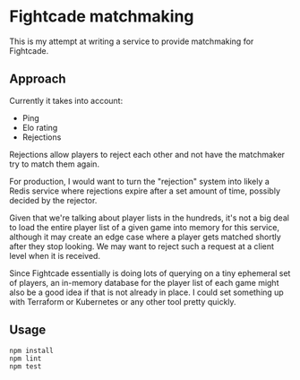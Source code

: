 # Fightcade matchmaking

This is my attempt at writing a service to provide matchmaking for Fightcade.

## Approach

Currently it takes into account:

- Ping
- Elo rating
- Rejections

Rejections allow players to reject each other and not have the matchmaker try to match them again.

For production, I would want to turn the "rejection" system into likely a Redis service where rejections expire after a set amount of time, possibly decided by the rejector.

Given that we're talking about player lists in the hundreds, it's not a big deal to load the entire player list of a given game into memory for this service, although it may create an edge case where a player gets matched shortly after they stop looking. We may want to reject such a request at a client level when it is received.

Since Fightcade essentially is doing lots of querying on a tiny ephemeral set of players, an in-memory database for the player list of each game might also be a good idea if that is not already in place. I could set something up with Terraform or Kubernetes or any other tool pretty quickly.

## Usage

```
npm install
npm lint
npm test
```

